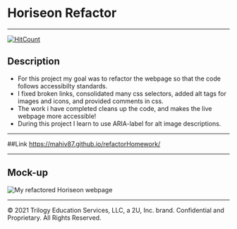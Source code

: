 # Horiseon Refactor

---

[![HitCount](http://hits.dwyl.com/mahiv87/mahiv87/refactorHomework.svg?style=flat-square)](http://hits.dwyl.com/mahiv87/mahiv87/refactorHomework)

## Description

<ul>
    <li>For this project my goal was to refactor the webpage so that the code follows accessibilty standards.</li>
    <li>I fixed broken links, consolidated many css selectors, added alt tags for images and icons, and provided comments in css.</li>
    <li>The work i have completed cleans up the code, and makes the live webpage more accessible!</li>
    <li>During this project I learn to use ARIA-label for alt image descriptions.</li>
</ul>

---

##Link
https://mahiv87.github.io/refactorHomework/

---

## Mock-up

![My refactored Horiseon webpage](./assets/images/mahiv87.github.io.png)

---

© 2021 Trilogy Education Services, LLC, a 2U, Inc. brand. Confidential and Proprietary. All Rights Reserved.
